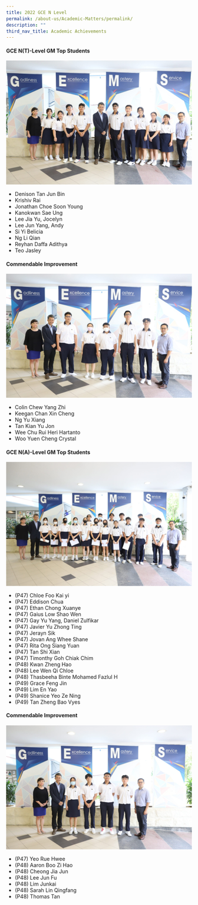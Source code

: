 ```yaml
---
title: 2022 GCE N Level
permalink: /about-us/Academic-Matters/permalink/
description: ""
third_nav_title: Academic Achievements
---
```

#### GCE N(T)-Level GM Top Students
![](/images/IMG_3230-2048x1365.jpg)
* Denison Tan Jun Bin
* Krishiv Rai
* Jonathan Choe Soon Young
* Kanokwan Sae Ung
* Lee Jia Yu, Jocelyn
* Lee Jun Yang, Andy
* Si Yi Belicia
* Ng Li Qian
* Reyhan Daffa Adithya
* Teo Jasley

#### Commendable Improvement
![](/images/2022%20CI%20Sec4nt.jpg)
* Colin Chew Yang Zhi
* Keegan Chan Xin Cheng
* Ng Yu Xiang
* Tan Kian Yu Jon
* Wee Chu Rui Heri Hartanto
* Woo Yuen Cheng Crystal


#### GCE N(A)-Level GM Top Students
![](/images/2022%20top%204NA.jpg)
* (P47) Chloe Foo Kai yi
* (P47) Eddison Chua
* (P47) Ethan Chong Xuanye
* (P47) Gaius Low Shao Wen
* (P47) Gay Yu Yang, Daniel Zulfikar
* (P47) Javier Yu Zhong Ting
* (P47) Jerayn Sik
* (P47) Jovan Ang Whee Shane
* (P47) Rita Ong Siang Yuan
* (P47) Tan Shi Xian
* (P47) Timonthy Goh Chiak Chim
* (P48) Kwan Zheng Hao
* (P48) Lee Wen Qi Chloe
* (P48) Thasbeeha Binte Mohamed Fazlul H
* (P49) Grace Feng Jin
* (P49) Lim En Yao
* (P49) Shanice Yeo Ze Ning
* (P49) Tan Zheng Bao Vyes


#### Commendable Improvement
![](/images/2022%20CI%20Sec4na.jpg)
* (P47) Yeo Rue Hwee
* (P48) Aaron Boo Zi Hao
* (P48) Cheong Jia Jun
* (P48) Lee Jun Fu
* (P48) Lim Junkai
* (P48) Sarah Lin Qingfang
* (P48) Thomas Tan